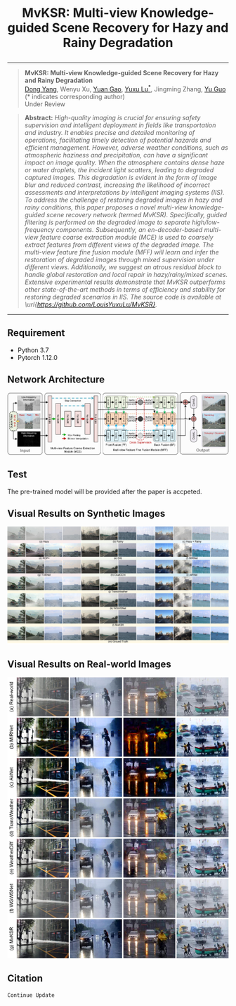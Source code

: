 # <p align=center>  MvKSR: Multi-view Knowledge-guided Scene Recovery for Hazy and Rainy Degradation</p>

<div align="center">



</div>

---
>**MvKSR: Multi-view Knowledge-guided Scene Recovery for Hazy and Rainy Degradation**<br>  [Dong Yang](https://www.yangdong.info/), Wenyu Xu, [Yuan Gao](https://scholar.google.com.hk/citations?hl=zh-CN&user=4JpRnU4AAAAJ&view_op=list_works&sortby=pubdate), [Yuxu Lu<sup>*</sup>](https://scholar.google.com.hk/citations?user=XXge2_0AAAAJ&hl=zh-CN), Jingming Zhang, [Yu Guo](https://scholar.google.com/citations?user=klYz-acAAAAJ&hl=zh-CN)  (* indicates corresponding author) <br> 
>Under Review

> **Abstract:** *High-quality imaging is crucial for ensuring safety supervision and intelligent deployment in fields like transportation and industry. It enables precise and detailed monitoring of operations, facilitating timely detection of potential hazards and efficient management. However, adverse weather conditions, such as atmospheric haziness and precipitation, can have a significant impact on image quality. When the atmosphere contains dense haze or water droplets, the incident light scatters, leading to degraded captured images. This degradation is evident in the form of image blur and reduced contrast, increasing the likelihood of incorrect assessments and interpretations by intelligent imaging systems (IIS). To address the challenge of restoring degraded images in hazy and rainy conditions, this paper proposes a novel multi-view knowledge-guided scene recovery network (termed MvKSR). Specifically, guided filtering is performed on the degraded image to separate high/low-frequency components. Subsequently, an en-decoder-based multi-view feature coarse extraction module (MCE) is used to coarsely extract features from different views of the degraded image. The multi-view feature fine fusion module (MFF) will learn and infer the restoration of degraded images through mixed supervision under different views. Additionally, we suggest an atrous residual block to handle global restoration and local repair in hazy/rainy/mixed scenes. Extensive experimental results demonstrate that MvKSR outperforms other state-of-the-art methods in terms of efficiency and stability for restoring degraded scenarios in IIS. The source code is available at \url{https://github.com/LouisYuxuLu/MvKSR}.*
<hr />

## Requirement

- Python 3.7
- Pytorch 1.12.0


## Network Architecture
![Image](images/Network.jpg)

## Test
The pre-trained model will be provided after the paper is accpeted.

## Visual Results on Synthetic Images
![Image](images/Figure_Syn.jpg)

## Visual Results on Real-world Images
![Image](images/Figure_Real.jpg)

## Citation

```
Continue Update
